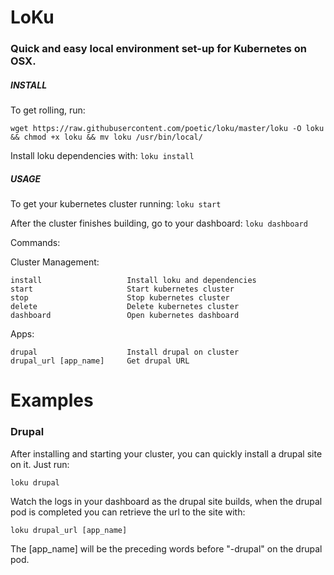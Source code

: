 # LoKu

### Quick and easy local environment set-up for Kubernetes on OSX.

##### INSTALL
To get rolling, run:

```
wget https://raw.githubusercontent.com/poetic/loku/master/loku -O loku && chmod +x loku && mv loku /usr/bin/local/
```

Install loku dependencies with: `loku install`

##### USAGE

To get your kubernetes cluster running: `loku start`

After the cluster finishes building, go to your dashboard: `loku dashboard`

Commands:
  
  Cluster Management:

    install                   Install loku and dependencies
    start                     Start kubernetes cluster
    stop                      Stop kubernetes cluster
    delete                    Delete kubernetes cluster
    dashboard                 Open kubernetes dashboard

  Apps:

    drupal                    Install drupal on cluster
    drupal_url [app_name]     Get drupal URL


# Examples
### Drupal
After installing and starting your cluster, you can quickly install a drupal site on it. Just run:

`loku drupal`

Watch the logs in your dashboard as the drupal site builds, when the drupal pod is completed you can retrieve the url to the site with:

`loku drupal_url [app_name]`

The [app_name] will be the preceding words before "-drupal" on the drupal pod.
